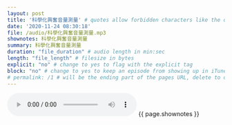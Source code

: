 ```yaml
---
layout: post
title: '科學化興奮音量測量' # quotes allow forbidden characters like the colon
date: '2020-11-24 08:30:18'
file: /audio/科學化興奮音量測量.mp3
shownotes: 科學化興奮音量測量
summary: 科學化興奮音量測量
duration: "file_duration" # audio length in min:sec
length: "file_length" # filesize in bytes
explicit: "no" # change to yes to flag with the explicit tag
block: "no" # change to yes to keep an episode from showing up in iTunes
# permalink: /1 # will be the ending part of the pages URL, delete to default to the title
---
```


<audio controls>
<source src="{{site.url}}{{site.baseurl}}{{ page.file }}" type="audio/x-mp3">
Your browser does not support the audio element.
</audio>
{{ page.shownotes }}
